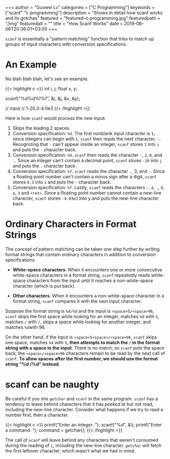 +++
author = "Guowei Lv"
categories = ["C Programming"]
keywords = ["scanf" "c programming"]
description = "Shows in detail how scanf works and its gotchas"
featured = "featured-c-programming.jpg"
featuredpath = "/img"
featuredalt = ""
title = "How Scanf Works"
date = 2019-08-08T20:36:01+03:00
+++

`scanf` is essentially a "pattern matching" function that tries to match up groups of input characters with conversion specifications.

# An Example
No blah blah blah, let's see an example.

{{< highlight c >}}
int i, j;
float x, y;

scanf("%d%d%f%f", &i, &j, &x, &y);

// input
// <space><space>1-20.3-4.0e3<ret>
{{< /highlight >}}

Here is how `scanf` would process the new input:

1. Skips the leading 2 spaces.
2. Conversion specification: `%d`. The first nonblank input character is `1`; since integers can begin with `1`, `scanf` then reads the next character, `-`. Recognizing that `-` can't appear inside an integer, `scanf` stores `1` into `i` and puts the `-` character back.
3. Conversion specification: `%d`. `scanf` then reads the character `-`, `2`, `0`, and `.`. Since an integer can't contain a decimal point, `scanf` stores `-20` into `j` and puts the `.` character back.
4. Conversion specification: `%f`. `scanf` reads the character `.`, 3, and `-`. Since a floating point number can't contain a minus sign after a digit, `scanf` stores `0.3` into `x` and puts the `-` character back.
5. Conversion specification: `%f`. Lastly, `scanf` reads the characters `-`, `4`, `.`, `0`, `e`, `3` and `<ret>`. Since a floating point number cannot contain a new-line character, `scanf` stores `-4.03e3` into y and puts the new-line character back.

# Ordinary Characters in Format Strings
The concept of pattern matching can be taken one step further by writing format strings that contain ordinary characters in addition to conversion specifications.

* **White-space characters**. When it encounters one or more consecutive white-space characters in a format string, `scanf` repeatedly reads white-space characters from the input until it reaches a non-white-space character (which is put back).

* **Other characters**. When it encounters a non-white-space character in a format string, `scanf` compares it with the next input character.

Suppose the format string is `%d/%d` and the input is `<space>5/<space>96`, `scanf` skips the first space while looking for an integer, matches `%d` with `5`, matches `/` with `/`, skips a space while looking for another integer, and matches `%d`with 96.

On the other hand, if the input is `<space>5<space>/<space>96`, `scanf` skips one space, matches `%d` with `5`, **then attempts to match the `/` in the format string with a space in the input**. There is no match, so `scanf` puts the space back; the `<space>/<space>96` characters remain to be read by the next call of `scanf`. **To allow spaces after the first number, we should use the format string "%d /%d" instead.**

# scanf can be naughty

Be careful if you mix `getchar` and `scanf` in the same program. `scanf` has a tendency to leave behind characters that it has *peeked* at but not read, including the new-line character. Consider what happens if we try to read a number first, then a character.

{{< highlight c >}}
printf("Enter an integer: ");
scanf("%d", &i);
printf("Enter a command: ");
command = getchar();
{{< /highlight >}}

The call of `scanf` will leave behind any characters that weren't consumed during the reading of `i`, including the new-line character. `getchar` will fetch the first leftover character, which wasn't what we had in mind.
